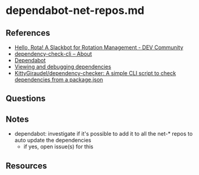 # dependabot-net-repos.md


## References

- [Hello, Rota! A Slackbot for Rotation Management - DEV Community](https://dev.to/kimmaida/hello-rota-a-slackbot-for-rotation-management-216c)
- [dependency-check-cli – About](https://jeremylong.github.io/DependencyCheck/dependency-check-cli/index.html)
- [Dependabot](https://github.com/dependabot)
- [Viewing and debugging dependencies](https://docs.gradle.org/current/userguide/viewing_debugging_dependencies.html)
- [KittyGiraudel/dependency-checker: A simple CLI script to check dependencies from a package.json](https://github.com/KittyGiraudel/dependency-checker)

## Questions

## Notes
- dependabot: investigate if it's possible to add it to all the net-* repos to auto update the dependencies
    - if yes, open issue(s) for this
## Resources
